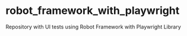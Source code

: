 # robot_framework_with_playwright
Repository with UI tests using Robot Framework with Playwright Library
